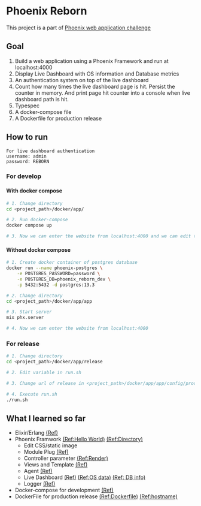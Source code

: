 # Phoenix Reborn

This project is a part of [Phoenix web application challenge](https://github.com/opn-ooo/challenges/tree/master/challenge-phoenix)

## Goal

1. Build a web application using a Phoenix Framework and run at localhost:4000
2. Display Live Dashboard with  OS information and Database metrics
3. An authentication system on top of the live dashboard
4. Count how many times the live dashboard page is hit. Persist the counter in memory. And print page hit counter into a console when live dashboard path is hit.
5. Typespec
6. A docker-compose file
7. A Dockerfile for production release

## How to run

``` text
For live dashboard authentication
username: admin
password: REBORN
```

### For develop

#### With docker compose

``` bash
# 1. Change directory
cd <project_path>/docker/app/

# 2. Run docker-compose
docker compose up

# 3. Now we can enter the website from localhost:4000 and we can edit the code without create new container
```

#### Without docker compose

``` bash
# 1. Create docker container of postgres database
docker run --name phoenix-postgres \
    -e POSTGRES_PASSWORD=password \
    -e POSTGRES_DB=phoenix_reborn_dev \
    -p 5432:5432 -d postgres:13.3

# 2. Change directory
cd <project_path>/docker/app/app

# 3. Start server
mix phx.server

# 4. Now we can enter the website from localhost:4000
```

### For release

``` bash
# 1. Change directory
cd <project_path>/docker/app/release

# 2. Edit variable in run.sh

# 3. Change url of release in <project_path>/docker/app/app/config/prod.exs

# 4. Execute run.sh
./run.sh
```

## What I learned so far

- Elixir/Erlang [(Ref)](https://elixir-lang.org/getting-started/introduction.html)
- Phoenix Framwork [(Ref:Hello World)](https://hexdocs.pm/phoenix/up_and_running.html) [(Ref:Directory)](https://hexdocs.pm/phoenix/directory_structure.html)
  - Edit CSS/static image
  - Module Plug [(Ref)](https://hexdocs.pm/phoenix/plug.html#module-plugs)
  - Controller parameter [(Ref:Render)](https://hexdocs.pm/phoenix/controllers.html#rendering)
  - Views and Template [(Ref)](https://hexdocs.pm/phoenix/views.html)
  - Agent [(Ref)](https://hexdocs.pm/elixir/1.12/Agent.html)
  - Live Dashboard [(Ref)](https://hexdocs.pm/phoenix_live_dashboard/Phoenix.LiveDashboard.html) [(Ref:OS data)](https://hexdocs.pm/phoenix_live_dashboard/os_mon.html) [(Ref: DB info)](https://hexdocs.pm/phoenix_live_dashboard/ecto_stats.html#content)
  - Logger [(Ref)](https://hexdocs.pm/logger/Logger.html)
- Docker-compose for development [(Ref)](https://dev.to/hlappa/development-environment-for-elixir-phoenix-with-docker-and-docker-compose-2g17
)
- DockerFile for production release [(Ref:Dockerfile)](https://hexdocs.pm/phoenix/deployment.html#handling-of-your-application-secrets) [(Ref:hostname)](https://hexdocs.pm/phoenix/heroku.html#making-our-project-ready-for-heroku)
